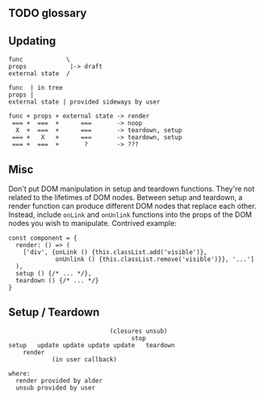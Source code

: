 ## TODO glossary


## Updating

    func            \
    props            |-> draft
    external state  /

    func  | in tree
    props |
    external state | provided sideways by user

    func + props + external state -> render
     === +  ===  +      ===       -> noop
      X  +  ===  +      ===       -> teardown, setup
     === +   X   +      ===       -> teardown, setup
     === +  ===  +       ?        -> ???


## Misc

Don't put DOM manipulation in setup and teardown functions. They're not related
to the lifetimes of DOM nodes. Between setup and teardown, a render function can
produce different DOM nodes that replace each other. Instead, include `onLink`
and `onUnlink` functions into the props of the DOM nodes you wish to manipulate.
Contrived example:

    const component = {
      render: () => (
        ['div', {onLink () {this.classList.add('visible')},
                 onUnlink () {this.classList.remove('visible')}}, '...']
      ),
      setup () {/* ... */},
      teardown () {/* ... */}
    }


## Setup / Teardown

                                (closures unsub)
                                      stop
    setup   update update update update   teardown
        render
                (in user callback)

    where:
      render provided by alder
      unsub provided by user
